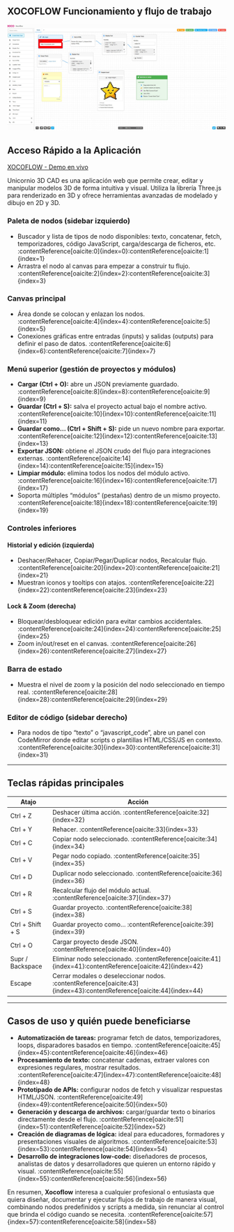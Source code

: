 ## XOCOFLOW Funcionamiento y flujo de trabajo

![XOCOFLOW](xocoflow.jpg)



## Acceso Rápido a la Aplicación
[XOCOFLOW - Demo en vivo](ttps://xococode.github.io/xocoflow/)

Unicornio 3D CAD es una aplicación web que permite crear, editar y manipular modelos 3D de forma intuitiva y visual. Utiliza la librería Three.js para renderizado en 3D y ofrece herramientas avanzadas de modelado y dibujo en 2D y 3D.

### Paleta de nodos (sidebar izquierdo)
- Buscador y lista de tipos de nodo disponibles: texto, concatenar, fetch, temporizadores, código JavaScript, carga/descarga de ficheros, etc. :contentReference[oaicite:0]{index=0}:contentReference[oaicite:1]{index=1}  
- Arrastra el nodo al canvas para empezar a construir tu flujo. :contentReference[oaicite:2]{index=2}:contentReference[oaicite:3]{index=3}

### Canvas principal
- Área donde se colocan y enlazan los nodos. :contentReference[oaicite:4]{index=4}:contentReference[oaicite:5]{index=5}  
- Conexiones gráficas entre entradas (inputs) y salidas (outputs) para definir el paso de datos. :contentReference[oaicite:6]{index=6}:contentReference[oaicite:7]{index=7}

### Menú superior (gestión de proyectos y módulos)
- **Cargar (Ctrl + O):** abre un JSON previamente guardado. :contentReference[oaicite:8]{index=8}:contentReference[oaicite:9]{index=9}  
- **Guardar (Ctrl + S):** salva el proyecto actual bajo el nombre activo. :contentReference[oaicite:10]{index=10}:contentReference[oaicite:11]{index=11}  
- **Guardar como… (Ctrl + Shift + S):** pide un nuevo nombre para exportar. :contentReference[oaicite:12]{index=12}:contentReference[oaicite:13]{index=13}  
- **Exportar JSON:** obtiene el JSON crudo del flujo para integraciones externas. :contentReference[oaicite:14]{index=14}:contentReference[oaicite:15]{index=15}  
- **Limpiar módulo:** elimina todos los nodos del módulo activo. :contentReference[oaicite:16]{index=16}:contentReference[oaicite:17]{index=17}  
- Soporta múltiples “módulos” (pestañas) dentro de un mismo proyecto. :contentReference[oaicite:18]{index=18}:contentReference[oaicite:19]{index=19}

### Controles inferiores
#### Historial y edición (izquierda)
- Deshacer/Rehacer, Copiar/Pegar/Duplicar nodos, Recalcular flujo. :contentReference[oaicite:20]{index=20}:contentReference[oaicite:21]{index=21}  
- Muestran iconos y tooltips con atajos. :contentReference[oaicite:22]{index=22}:contentReference[oaicite:23]{index=23}

#### Lock & Zoom (derecha)
- Bloquear/desbloquear edición para evitar cambios accidentales. :contentReference[oaicite:24]{index=24}:contentReference[oaicite:25]{index=25}  
- Zoom in/out/reset en el canvas. :contentReference[oaicite:26]{index=26}:contentReference[oaicite:27]{index=27}

### Barra de estado
- Muestra el nivel de zoom y la posición del nodo seleccionado en tiempo real. :contentReference[oaicite:28]{index=28}:contentReference[oaicite:29]{index=29}

### Editor de código (sidebar derecho)
- Para nodos de tipo “texto” o “javascript_code”, abre un panel con CodeMirror donde editar scripts o plantillas HTML/CSS/JS en contexto. :contentReference[oaicite:30]{index=30}:contentReference[oaicite:31]{index=31}

---

## Teclas rápidas principales

| Atajo               | Acción                                              |
|---------------------|-----------------------------------------------------|
| Ctrl + Z            | Deshacer última acción. :contentReference[oaicite:32]{index=32} |
| Ctrl + Y            | Rehacer. :contentReference[oaicite:33]{index=33}               |
| Ctrl + C            | Copiar nodo seleccionado. :contentReference[oaicite:34]{index=34} |
| Ctrl + V            | Pegar nodo copiado. :contentReference[oaicite:35]{index=35}    |
| Ctrl + D            | Duplicar nodo seleccionado. :contentReference[oaicite:36]{index=36} |
| Ctrl + R            | Recalcular flujo del módulo actual. :contentReference[oaicite:37]{index=37} |
| Ctrl + S            | Guardar proyecto. :contentReference[oaicite:38]{index=38}        |
| Ctrl + Shift + S    | Guardar proyecto como… :contentReference[oaicite:39]{index=39} |
| Ctrl + O            | Cargar proyecto desde JSON. :contentReference[oaicite:40]{index=40} |
| Supr / Backspace    | Eliminar nodo seleccionado. :contentReference[oaicite:41]{index=41}:contentReference[oaicite:42]{index=42}         |
| Escape              | Cerrar modales o deseleccionar nodos. :contentReference[oaicite:43]{index=43}:contentReference[oaicite:44]{index=44}  |

---

## Casos de uso y quién puede beneficiarse

- **Automatización de tareas:** programar fetch de datos, temporizadores, loops, disparadores basados en tiempo. :contentReference[oaicite:45]{index=45}:contentReference[oaicite:46]{index=46}  
- **Procesamiento de texto:** concatenar cadenas, extraer valores con expresiones regulares, mostrar resultados. :contentReference[oaicite:47]{index=47}:contentReference[oaicite:48]{index=48}  
- **Prototipado de APIs:** configurar nodos de fetch y visualizar respuestas HTML/JSON. :contentReference[oaicite:49]{index=49}:contentReference[oaicite:50]{index=50}  
- **Generación y descarga de archivos:** cargar/guardar texto o binarios directamente desde el flujo. :contentReference[oaicite:51]{index=51}:contentReference[oaicite:52]{index=52}  
- **Creación de diagramas de lógica:** ideal para educadores, formadores y presentaciones visuales de algoritmos. :contentReference[oaicite:53]{index=53}:contentReference[oaicite:54]{index=54}  
- **Desarrollo de integraciones low-code:** diseñadores de procesos, analistas de datos y desarrolladores que quieren un entorno rápido y visual. :contentReference[oaicite:55]{index=55}:contentReference[oaicite:56]{index=56}  

En resumen, **Xocoflow** interesa a cualquier profesional o entusiasta que quiera diseñar, documentar y ejecutar flujos de trabajo de manera visual, combinando nodos predefinidos y scripts a medida, sin renunciar al control que brinda el código cuando se necesita. :contentReference[oaicite:57]{index=57}:contentReference[oaicite:58]{index=58}  
